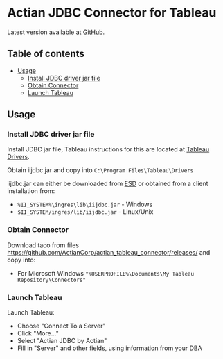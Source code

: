 Actian JDBC Connector for Tableau
=================================

Latest version available at [GitHub](https://github.com/ActianCorp/actian_tableau_connector).

Table of contents
-----------------

  * [Usage](#usage)
    + [Install JDBC driver jar file](#install-jdbc-driver-jar-file)
    + [Obtain Connector](#obtain-connector)
    + [Launch Tableau](#launch-tableau)


Usage
-----

### Install JDBC driver jar file

Install JDBC jar file, Tableau instructions for this are located at [Tableau Drivers](https://onlinehelp.tableau.com/current/pro/desktop/en-us/examples_otherdatabases_jdbc.htm).

Obtain iijdbc.jar and copy into `C:\Program Files\Tableau\Drivers`

iijdbc.jar can either be downloaded from [ESD](https://esd.actian.com/product/Avalanche/JDBC/java/Actian_Avalanche_JDBC_Drivers)
or obtained from a client installation from:

  * `%II_SYSTEM%\ingres\lib\iijdbc.jar` - Windows
  * `$II_SYSTEM/ingres/lib/iijdbc.jar` - Linux/Unix


### Obtain Connector

Download taco from files https://github.com/ActianCorp/actian_tableau_connector/releases/ and copy into:

  * For Microsoft Windows `"%USERPROFILE%\Documents\My Tableau Repository\Connectors"`


### Launch Tableau

Launch Tableau:
 * Choose "Connect To a Server"
 * Click "More..."
 * Select "Actian JDBC by Actian"
 * Fill in "Server" and other fields, using information from your DBA
